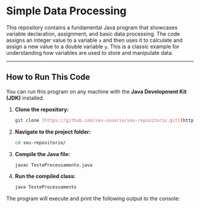 # Simple Data Processing

This repository contains a fundamental Java program that showcases variable declaration, assignment, and basic data processing. The code assigns an integer value to a variable `x` and then uses it to calculate and assign a new value to a double variable `y`. This is a classic example for understanding how variables are used to store and manipulate data.

---

## How to Run This Code

You can run this program on any machine with the **Java Development Kit (JDK)** installed.

1.  **Clone the repository:**
    ```sh
    git clone [https://github.com/seu-usuario/seu-repositorio.git](https://github.com/seu-usuario/seu-repositorio.git)
    ```

2.  **Navigate to the project folder:**
    ```sh
    cd seu-repositorio/
    ```

3.  **Compile the Java file:**
    ```sh
    javac TesteProcessamento.java
    ```

4.  **Run the compiled class:**
    ```sh
    java TesteProcessamento
    ```

The program will execute and print the following output to the console:
